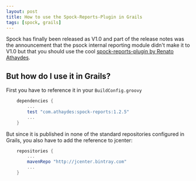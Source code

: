 ```yaml
---
layout: post
title: How to use the Spock-Reports-Plugin in Grails
tags: [spock, grails]
---
```


Spock has finally been released as V1.0 and part of the release notes was the announcement that the psock internal reporting module didn't make it to V1.0 but that you should use the cool [spock-reports-plugin by Renato Athaydes](https://github.com/renatoathaydes/spock-reports).

## But how do I use it in Grails? 

First you have to reference it in your `BuildConfig.groovy`

```groovy
    dependencies {
        ...
        test "com.athaydes:spock-reports:1.2.5"
        ...
    }
```

But since it is published in none of the standard repositories configured in Grails, you also have to add the reference to jcenter:

```groovy
    repositories {
        ...
        mavenRepo "http://jcenter.bintray.com"
        ...
    }
```
    
